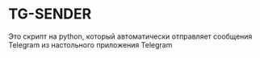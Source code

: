 # TG-SENDER
Это скрипт на python, который автоматически отправляет сообщения Telegram из настольного приложения Telegram
